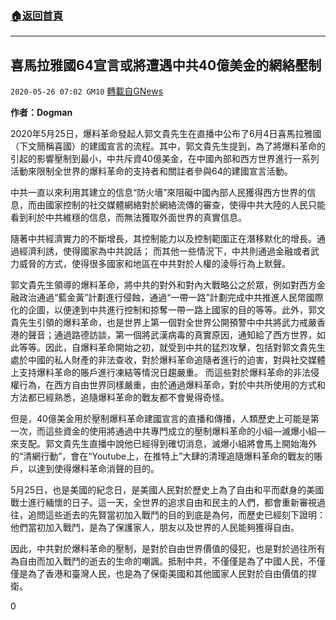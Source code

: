 ###  [:house:返回首頁](https://github.com/ourhimalayas/txt)
---

## 喜馬拉雅國64宣言或將遭遇中共40億美金的網絡壓制
`2020-05-26 07:02 GM10` [轉載自GNews](https://gnews.org/zh-hant/213129/)

**作者：Dogman**

2020年5月25日，爆料革命發起人郭文貴先生在直播中公布了6月4日喜馬拉雅國（下文簡稱喜國）的建國宣言的流程。其中，郭文貴先生提到，為了將爆料革命的引起的影響壓制到最小，中共斥資40億美金，在中國內部和西方世界進行一系列活動來限制全世界的爆料革命的支持者和關註者參與64的建國宣言活動。

中共一直以來利用其建立的信息“防火墻”來阻礙中國內部人民獲得西方世界的信息，而由國家控制的社交媒體網絡對於網絡流傳的審查，使得中共大陸的人民只能看到利於中共維穩的信息，而無法獲取外面世界的真實信息。

隨著中共經濟實力的不斷增長，其控制能力以及控制範圍正在潛移默化的增長。通過經濟利誘，使得國家為中共說話； 而其他一些情況下，中共則通過金融或者武力威脅的方式，使得很多國家和地區在中共對於人權的淩辱行為上默聲。

郭文貴先生領導的爆料革命，將中共的對外和對內大戰略公之於眾，例如對西方金融政治通過“藍金黃”計劃進行侵蝕，通過“一帶一路”計劃完成中共推進人民幣國際化的企圖，以便達到中共進行控制和掠奪一帶一路上國家的目的等等。此外，郭文貴先生引領的爆料革命，也是世界上第一個對全世界公開預警中中共將武力戒嚴香港的聲音；通過路德訪談，第一個將武漢病毒的真實原因，通知給了西方世界，如此等等。因此，自爆料革命開始之初，就受到中共的猛烈攻擊，包括對郭文貴先生處於中國的私人財產的非法查收，對於爆料革命追隨者進行的迫害，對與社交媒體上支持爆料革命的賬戶進行凍結等情況日趨嚴重。 而這些對於爆料革命的非法侵權行為，在西方自由世界同樣嚴重，由於通過爆料革命，對於中共所使用的方式和方法都已經熟悉，追隨爆料革命的戰友都不會覺得奇怪。

但是，40億美金用於壓制爆料革命建國宣言的直播和傳播，人類歷史上可能是第一次，而這些資金的使用將通過中共專門成立的壓制爆料革命的小組—滅爆小組—來支配。郭文貴先生直播中說他已經得到確切消息，滅爆小組將會馬上開始海外的“清網行動”，會在“Youtube上，在推特上”大肆的清理追隨爆料革命的戰友的賬戶，以達到使得爆料革命消聲的目的。

5月25日，也是美國的紀念日，是美國人民對於歷史上為了自由和平而獻身的美國戰士進行緬懷的日子。這一天，全世界的追求自由和民主的人們，都會重新審視過往，追問這些逝去的先賢當初加入戰鬥的目的到底是為何，而歷史已經刻下證明：他們當初加入戰鬥，是為了保護家人，朋友以及世界的人民能夠獲得自由。

因此，中共對於爆料革命的壓制，是對於自由世界價值的侵犯，也是對於過往所有為自由而加入戰鬥的逝去的生命的嘲諷。抵制中共，不僅僅是為了中國人民，不僅僅是為了香港和臺灣人民，也是為了保衛美國和其他國家人民對於自由價值的捍衛。

0
